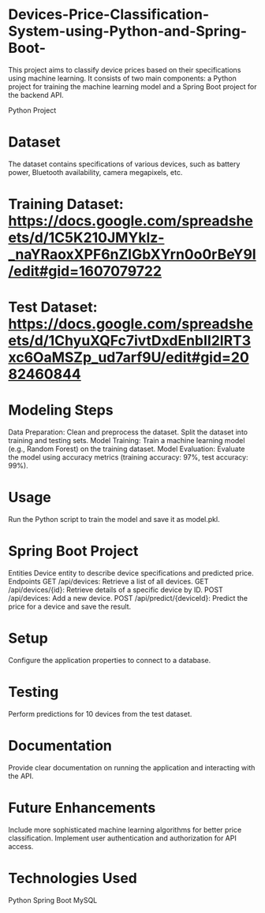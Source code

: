 # Devices-Price-Classification-System-using-Python-and-Spring-Boot-
This project aims to classify device prices based on their specifications using machine learning. It consists of two main components: a Python project for training the machine learning model and a Spring Boot project for the backend API.

Python Project
# Dataset
The dataset contains specifications of various devices, such as battery power, Bluetooth availability, camera megapixels, etc.
 # Training Dataset: https://docs.google.com/spreadsheets/d/1C5K210JMYklz-_naYRaoxXPF6nZIGbXYrn0o0rBeY9I/edit#gid=1607079722
# Test Dataset: https://docs.google.com/spreadsheets/d/1ChyuXQFc7ivtDxdEnbII2lRT3xc6OaMSZp_ud7arf9U/edit#gid=2082460844
# Modeling Steps
Data Preparation:
Clean and preprocess the dataset.
Split the dataset into training and testing sets.
Model Training:
Train a machine learning model (e.g., Random Forest) on the training dataset.
Model Evaluation:
Evaluate the model using accuracy metrics (training accuracy: 97%, test accuracy: 99%).
# Usage
Run the Python script to train the model and save it as model.pkl.
# Spring Boot Project
Entities
Device entity to describe device specifications and predicted price.
Endpoints
GET /api/devices: Retrieve a list of all devices.
GET /api/devices/{id}: Retrieve details of a specific device by ID.
POST /api/devices: Add a new device.
POST /api/predict/{deviceId}: Predict the price for a device and save the result.
# Setup
Configure the application properties to connect to a database.
# Testing
Perform predictions for 10 devices from the test dataset.
 # Documentation
Provide clear documentation on running the application and interacting with the API.
# Future Enhancements
Include more sophisticated machine learning algorithms for better price classification.
Implement user authentication and authorization for API access.
# Technologies Used
Python
Spring Boot
MySQL 
